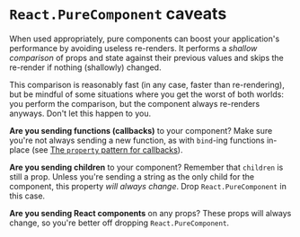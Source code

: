 # `React.PureComponent` caveats

When used appropriately, pure components can boost your application's performance by avoiding useless re-renders. It performs a _shallow comparison_ of props and state against their previous values and skips the re-render if nothing (shallowly) changed.

This comparison is reasonably fast (in any case, faster than re-rendering), but be mindful of some situations where you get the worst of both worlds: you perform the comparison, but the component always re-renders anyways. Don't let this happen to you.

__Are you sending functions (callbacks)__ to your component? Make sure you're not always sending a new function, as with `bind`-ing functions in-place (see [The `property` pattern for callbacks](./property-pattern.md)).

__Are you sending children__ to your component? Remember that `children` is still a prop. Unless you're sending a string as the only child for the component, this property _will always change_. Drop `React.PureComponent` in this case.

__Are you sending React components__ on any props? These props will always change, so you're better off dropping `React.PureComponent`.